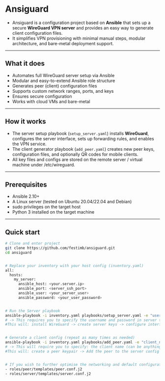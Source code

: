 # Ansiguard

* Ansiguard is a configuration project based on **Ansible** that sets up a secure **WireGuard VPN server** and provides an easy way to generate client configuration files.
* It simplifies VPN provisioning with minimal manual steps, modular architecture, and bare-metal deployment support.

---

## What it does

* Automates full WireGuard server setup via Ansible
* Modular and easy-to-extend Ansible role structure
* Generates peer (client) configuration files
* Supports custom network ranges, ports, and keys
* Ensures secure configuration
* Works with cloud VMs and bare-metal

---



## How it works

* The server setup playbook (`setup_server.yaml`) installs **WireGuard**, configures the server interface, sets up forwarding rules, and enables the VPN service.
* The client generator playbook (`add_peer.yaml`) creates new peer keys, configuration files, and optionally QR codes for mobile clients.
* All key files and configs are stored on the remote server / virtual machine under /etc/wireguard.

---



## Prerequisites

* Ansible 2.10+
* A Linux server (tested on Ubuntu 20.04/22.04 and Debian)
* sudo privileges on the target host
* Python 3 installed on the target machine

---

## Quick start

```bash
# Clone and enter project
git clone https://github.com/festimb/ansiguard.git
cd ansiguard


# Replace your inventory with your host config (inventory.yaml)
all:
  hosts:
    my_server:
      ansible_host: <your.server.ip>
      ansible_port: <server_ssh_port>
      ansible_user: <your_server_user>
      ansible_password: <your_user_password>


# Run the Server playbook
ansible-playbook -i inventory.yaml playbooks/setup_server.yaml -e "user_name=festim user_password=securepassword" -K
# -> This requires you to specify the username and password in server that will be used to setup, can be same as inventory.
#This will: install WireGuard -> create server keys -> configure interface -> start and enable the Wireguard service.


# Generate a client config (repeat as many times as needed)
ansible-playbook -i inventory.yaml playbooks/add_peer.yaml -e "client_name=festim peer_allowed_ips=10.0.0.2/32 server_ip=192.168.20.1" -K
# -> This will require you to specify: the client name (can be anything), peer_allowed_ips (client's ip on server, must be unique), and IP of server
#This will: create a peer keypair -> Add the peer to the server config -> Generate festim.conf


# If you wish to further optimise the networking and default configuration, you may edit these two files with your desired configs:
- roles/peer/templates/peer.conf.j2
- roles/server/templates/server.conf.j2
```



